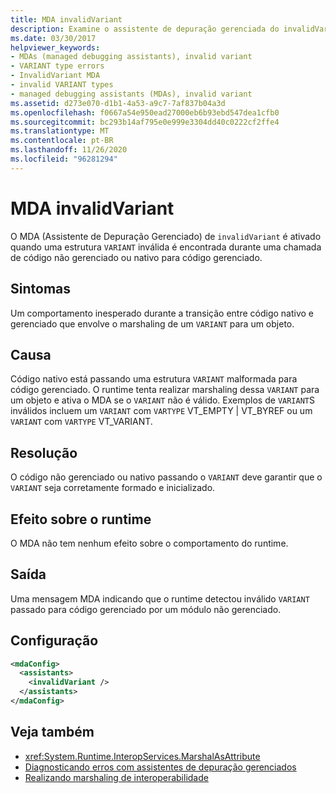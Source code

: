 ```yaml
---
title: MDA invalidVariant
description: Examine o assistente de depuração gerenciada do invalidVariant, que será invocado se uma variante inválida for encontrada em uma chamada de código nativo/não gerenciado para gerenciado.
ms.date: 03/30/2017
helpviewer_keywords:
- MDAs (managed debugging assistants), invalid variant
- VARIANT type errors
- InvalidVariant MDA
- invalid VARIANT types
- managed debugging assistants (MDAs), invalid variant
ms.assetid: d273e070-d1b1-4a53-a9c7-7af837b04a3d
ms.openlocfilehash: f0667a54e950ead27000eb6b93ebd547dea1cfb0
ms.sourcegitcommit: bc293b14af795e0e999e3304dd40c0222cf2ffe4
ms.translationtype: MT
ms.contentlocale: pt-BR
ms.lasthandoff: 11/26/2020
ms.locfileid: "96281294"
---
```

# <a name="invalidvariant-mda"></a>MDA invalidVariant

O MDA (Assistente de Depuração Gerenciado) de `invalidVariant` é ativado quando uma estrutura `VARIANT` inválida é encontrada durante uma chamada de código não gerenciado ou nativo para código gerenciado.  
  
## <a name="symptoms"></a>Sintomas  

 Um comportamento inesperado durante a transição entre código nativo e gerenciado que envolve o marshaling de um `VARIANT` para um objeto.  
  
## <a name="cause"></a>Causa  

 Código nativo está passando uma estrutura `VARIANT` malformada para código gerenciado.  O runtime tenta realizar marshaling dessa `VARIANT` para um objeto e ativa o MDA se o `VARIANT` não é válido. Exemplos de `VARIANT`S inválidos incluem um `VARIANT` com `VARTYPE` VT_EMPTY &#124; VT_BYREF ou um `VARIANT` com `VARTYPE` VT_VARIANT.  
  
## <a name="resolution"></a>Resolução  

 O código não gerenciado ou nativo passando o `VARIANT` deve garantir que o `VARIANT` seja corretamente formado e inicializado.  
  
## <a name="effect-on-the-runtime"></a>Efeito sobre o runtime  

 O MDA não tem nenhum efeito sobre o comportamento do runtime.  
  
## <a name="output"></a>Saída  

 Uma mensagem MDA indicando que o runtime detectou inválido `VARIANT` passado para código gerenciado por um módulo não gerenciado.  
  
## <a name="configuration"></a>Configuração  
  
```xml  
<mdaConfig>  
  <assistants>  
    <invalidVariant />  
  </assistants>  
</mdaConfig>  
```  
  
## <a name="see-also"></a>Veja também

- <xref:System.Runtime.InteropServices.MarshalAsAttribute>
- [Diagnosticando erros com assistentes de depuração gerenciados](diagnosing-errors-with-managed-debugging-assistants.md)
- [Realizando marshaling de interoperabilidade](../interop/interop-marshaling.md)
